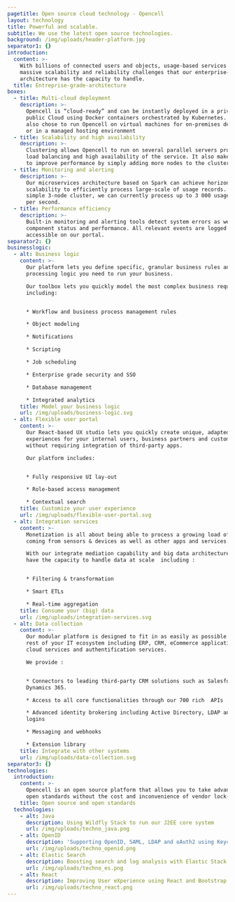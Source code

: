 ```yaml
---
pagetitle: Open source cloud technology - Opencell
layout: technology
title: Powerful and scalable.
subtitle: We use the latest open source technologies.
background: /img/uploads/header-platform.jpg
separator1: {}
introduction:
  content: >-
    With billions of connected users and objects, usage-based services face
    massive scalability and reliability challenges that our enterprise-grade
    architecture has the capacity to handle.
  title: Entreprise-grade-architecture
boxes:
  - title: Multi-cloud deployment
    description: >-
      Opencell is “cloud-ready” and can be instantly deployed in a private or a
      public Cloud using Docker containers orchestrated by Kubernetes. You can
      also chose to run Opencell on virtual machines for on-premises deployment
      or in a managed hosting environment
  - title: Scalability and high availability
    description: >-
      Clustering allows Opencell to run on several parallel servers providing
      load balancing and high availability of the service. It also makes it easy
      to improve performance by simply adding more nodes to the cluster.
  - title: Monitoring and alerting
    description: >-
      Our microservices architecture based on Spark can achieve horizontal
      scalability to efficiently process large-scale of usage records. With a
      simple 3-node cluster, we can currently process up to 3 000 usage records
      per second.
  - title: Performance efficiency
    description: >-
      Built-in monitoring and alerting tools detect system errors as well as
      component status and performance. All relevant events are logged and
      accessible on our portal.
separator2: {}
businesslogic:
  - alt: Business logic
    content: >-
      Our platform lets you define specific, granular business rules and
      processing logic you need to run your business.

      Our toolbox lets you quickly model the most complex business requirements
      including:


      * Workflow and business process management rules

      * Object modeling

      * Notifications

      * Scripting

      * Job scheduling

      * Enterprise grade security and SSO

      * Database management

      * Integrated analytics
    title: Model your business logic
    url: /img/uploads/business-logic.svg
  - alt: Flexible user portal
    content: >-
      Our React-based UX studio lets you quickly create unique, adapted
      experiences for your internal users, business partners and customers
      without requiring integration of third-party apps.

      Our platform includes:


      * Fully responsive UI lay-out

      * Role-based access management

      * Contextual search
    title: Customize your user experience
    url: /img/uploads/flexible-user-portal.svg
  - alt: Integration services
    content: >-
      Monetization is all about being able to process a growing load of data
      coming from sensors & devices as well as other apps and services.

      With our integrate mediation capability and big data architecture, you
      have the capacity to handle data at scale  including :


      * Filtering & transformation

      * Smart ETLs

      * Real-time aggregation
    title: Consume your (big) data
    url: /img/uploads/integration-services.svg
  - alt: Data collection
    content: >-
      Our modular platform is designed to fit in as easily as possible with the
      rest of your IT ecosystem including ERP, CRM, eCommerce applications,
      cloud services and authentification services.

      We provide :


      * Connectors to leading third-party CRM solutions such as Salesforce or
      Dynamics 365.

      * Access to all core functionalities through our 700 rich  APIs

      * Advanced identity brokering including Active Directory, LDAP and social
      logins

      * Messaging and webhooks

      * Extension library
    title: Integrate with other systems
    url: /img/uploads/data-collection.svg
separator3: {}
technologies:
  introduction:
    content: >-
      Opencell is an open source platform that allows you to take advantage of
      open standards without the cost and inconvenience of vendor lock-in.
    title: Open source and open standards
  technologies:
    - alt: Java
      description: Using Wildfly Stack to run our J2EE core system
      url: /img/uploads/techno_java.png
    - alt: OpenID
      description: 'Supporting OpenID, SAML, LDAP and oAuth2 using Keycloak'
      url: /img/uploads/techno_openid.png
    - alt: Elastic Search
      description: Boosting search and log analysis with Elastic Stack
      url: /img/uploads/techno_es.png
    - alt: React
      description: Improving User eXperience using React and Bootstrap
      url: /img/uploads/techno_react.png
---
```


